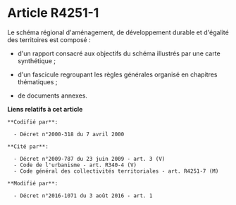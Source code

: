 # Article R4251-1

Le schéma régional d'aménagement, de développement durable et d'égalité des territoires est composé :

- d'un rapport consacré aux objectifs du schéma illustrés par une carte synthétique ;

- d'un fascicule regroupant les règles générales organisé en chapitres thématiques ;

- de documents annexes.

**Liens relatifs à cet article**

	**Codifié par**:

	  - Décret n°2000-318 du 7 avril 2000

	**Cité par**:

	  - Décret n°2009-787 du 23 juin 2009 - art. 3 (V)
	  - Code de l'urbanisme - art. R340-4 (V)
	  - Code général des collectivités territoriales - art. R4251-7 (M)

	**Modifié par**:

	  - Décret n°2016-1071 du 3 août 2016 - art. 1
